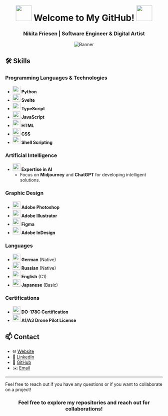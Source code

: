 <div align="center">

# <img src="https://user-images.githubusercontent.com/74038190/213844263-a8897a51-32f4-4b3b-b5c2-e1528b89f6f3.png" width="50px" /> Welcome to My GitHub! <img src="https://user-images.githubusercontent.com/74038190/213844263-a8897a51-32f4-4b3b-b5c2-e1528b89f6f3.png" width="50px" />

### Nikita Friesen | Software Engineer & Digital Artist

![Banner](https://github.com/Anmol-Baranwal/Cool-GIFs-For-GitHub/assets/74038190/d48893bd-0757-481c-8d7e-ba3e163feae7)

</div>

## 🛠 Skills

### Programming Languages & Technologies
- <img src="https://cdn.simpleicons.org/python" width="24px"/> **Python**
- <img src="https://cdn.simpleicons.org/svelte" width="24px"/> **Svelte**
- <img src="https://cdn.simpleicons.org/typescript" width="24px"/> **TypeScript**
- <img src="https://cdn.simpleicons.org/javascript" width="24px"/> **JavaScript**
- <img src="https://cdn.simpleicons.org/html5" width="24px"/> **HTML**
- <img src="https://cdn.simpleicons.org/css3" width="24px"/> **CSS**
- <img src="https://cdn.simpleicons.org/gnubash" width="24px"/> **Shell Scripting**

### Artificial Intelligence
- <img src="https://cdn.simpleicons.org/openai" width="24px"/> **Expertise in AI**
  - Focus on **Midjourney** and **ChatGPT** for developing intelligent solutions.

### Graphic Design
- <img src="https://cdn.simpleicons.org/adobephotoshop" width="24px"/> **Adobe Photoshop**
- <img src="https://cdn.simpleicons.org/adobeillustrator" width="24px"/> **Adobe Illustrator**
- <img src="https://cdn.simpleicons.org/figma" width="24px"/> **Figma**
- <img src="https://cdn.simpleicons.org/adobeindesign" width="24px"/> **Adobe InDesign**

### Languages
- <img src="https://cdn.simpleicons.org/nodot/german" width="24px"/> **German** (Native)
- <img src="https://cdn.simpleicons.org/nodot/russian" width="24px"/> **Russian** (Native)
- <img src="https://cdn.simpleicons.org/nodot/english" width="24px"/> **English** (C1)
- <img src="https://cdn.simpleicons.org/nodot/japanese" width="24px"/> **Japanese** (Basic)

### Certifications
- <img src="https://cdn.simpleicons.org/dji" width="24px"/> **DO-178C Certification**
- <img src="https://cdn.simpleicons.org/nodot/pilot" width="24px"/> **A1/A3 Drone Pilot License**

## 📫 Contact
- 🌐 [Website](http://sputnix.me)
- 💼 [LinkedIn](https://www.linkedin.com/in/nikita-friesen)
- 🐙 [GitHub](https://github.com/Gitkubikon)
- ✉️ [Email](mailto:nikitafriesen74@gmail.com)

---

Feel free to reach out if you have any questions or if you want to collaborate on a project!

<div align="center">

### Feel free to explore my repositories and reach out for collaborations!

</div>

